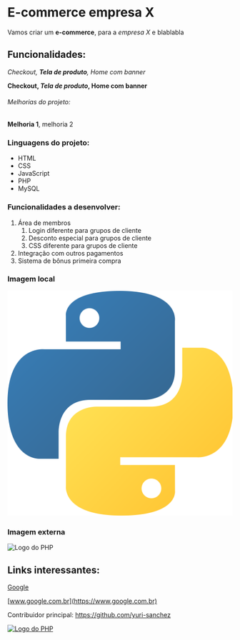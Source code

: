 # E-commerce empresa X

Vamos criar um **e-commerce**, para a *empresa X* e blablabla

## Funcionalidades:

_Checkout, **Tela de produto**, Home com banner_ 

**Checkout, _Tela de produto_, Home com banner** 

###### Melhorias do projeto: 

__Melhoria 1__, melhoria 2

### Linguagens do projeto:

* HTML
* CSS
* JavaScript
* PHP
* MySQL

### Funcionalidades a desenvolver:

1. Área de membros
    1. Login diferente para grupos de cliente
    2. Desconto especial para grupos de cliente
    3. CSS diferente para grupos de cliente
2. Integração com outros pagamentos
3. Sistema de bônus primeira compra

### Imagem local

![Logo do Python](img/python.png)

### Imagem externa

![Logo do PHP](https://upload.wikimedia.org/wikipedia/commons/2/27/PHP-logo.svg)

## Links interessantes:

[Google](https://www.google.com.br)

[www.google.com.br](https://www.google.com.br)

Contribuidor principal: https://github.com/yuri-sanchez

[![Logo do PHP](https://upload.wikimedia.org/wikipedia/commons/2/27/PHP-logo.svg)](https://www.github.com/yuri-sanchez)